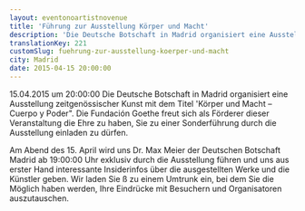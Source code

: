 ```yaml
---
layout: eventonoartistnovenue
title: 'Führung zur Ausstellung Körper und Macht'
description: 'Die Deutsche Botschaft in Madrid organisiert eine Ausstellung zeitgenössischer Kunst mit dem Titel "Körper und Macht – Cuerpo y Poder".'
translationKey: 221
customSlug: fuehrung-zur-ausstellung-koerper-und-macht
city: Madrid
date: 2015-04-15 20:00:00
---
```


15.04.2015 um 20:00:00 Die Deutsche Botschaft in Madrid organisiert eine Ausstellung zeitgenössischer Kunst mit dem Titel 'Körper und Macht – Cuerpo y Poder". Die Fundación Goethe freut sich als Förderer dieser Veranstaltung die Ehre zu haben, Sie zu einer Sonderführung durch die Ausstellung einladen zu dürfen.

Am Abend des 15. April wird uns Dr. Max Meier der Deutschen Botschaft Madrid ab 19:00:00 Uhr exklusiv durch die Ausstellung führen und uns aus erster Hand interessante Insiderinfos über die ausgestellten Werke und die Künstler geben. Wir laden Sie ß zu einem Umtrunk ein, bei dem Sie die Möglich haben werden, Ihre Eindrücke mit Besuchern und Organisatoren auszutauschen.
